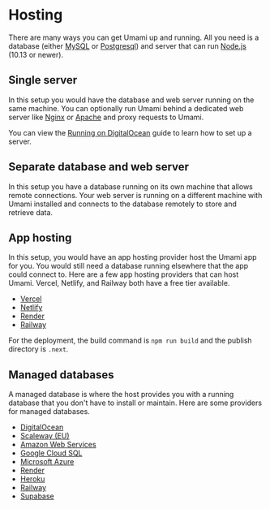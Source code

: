 # Hosting

There are many ways you can get Umami up and running.
All you need is a database (either [MySQL](https://www.mysql.com/) or [Postgresql](https://www.postgresql.org/)) 
and server that can run [Node.js](https://nodejs.org/) (10.13 or newer).

## Single server

In this setup you would have the database and web server running on the same machine. You can optionally run Umami behind
a dedicated web server like [Nginx](https://www.nginx.com/) or [Apache](https://httpd.apache.org/) and proxy requests to Umami.

You can view the [Running on DigitalOcean](/docs/running-on-digitalocean) guide to learn how to set up a server.

## Separate database and web server

In this setup you have a database running on its own machine that allows remote connections. Your web server is running on a different
machine with Umami installed and connects to the database remotely to store and retrieve data.

## App hosting

In this setup, you would have an app hosting provider host the Umami app for you. You would still need a database running elsewhere
that the app could connect to. Here are a few app hosting providers that can host Umami. Vercel, Netlify, and Railway both have a free tier available.

- [Vercel](https://vercel.com/)
- [Netlify](https://www.netlify.com/)
- [Render](https://render.com/)
- [Railway](https://railway.up/)

For the deployment, the build command is `npm run build` and the publish directory is `.next`.

## Managed databases

A managed database is where the host provides you with a running database that you don't have to install or maintain. Here are some
providers for managed databases.

- [DigitalOcean](https://www.digitalocean.com/products/managed-databases/)
- [Scaleway (EU)](https://www.scaleway.com/en/database/)
- [Amazon Web Services](https://aws.amazon.com/products/databases/)
- [Google Cloud SQL](https://cloud.google.com/sql/)
- [Microsoft Azure](https://azure.microsoft.com/en-us/services/#databases)
- [Render](https://render.com/pricing#databases)
- [Heroku](https://www.heroku.com/postgres)
- [Railway](https://docs.railway.app/databases/postgresql/)
- [Supabase](https://supabase.com/database)
